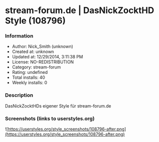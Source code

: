 # stream-forum.de | DasNickZocktHD Style (108796)

### Information
- Author: Nick_Smith (unknown)
- Created at: unknown
- Updated at: 12/29/2014, 3:11:38 PM
- License: NO-REDISTRIBUTION
- Category: stream-forum
- Rating: undefined
- Total installs: 40
- Weekly installs: 0


### Description
DasNickZocktHDs eigener Style für stream-forum.de


### Screenshots (links to userstyles.org)
![https://userstyles.org/style_screenshots/108796-after.png](https://userstyles.org/style_screenshots/108796-after.png)


